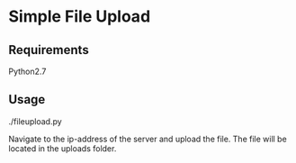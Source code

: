 # Simple File Upload

## Requirements
Python2.7

## Usage
./fileupload.py

Navigate to the ip-address of the server and upload the file. The file will be located in the uploads folder.
